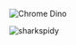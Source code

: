 ![Chrome Dino](https://media.giphy.com/media/mCRJDo24UvJMA/giphy.gif)
<p align="left"> <img src="https://komarev.com/ghpvc/?username=sharkspidy&label=Profile%20views&color=0e75b6&style=flat" alt="sharkspidy" /> </p>
